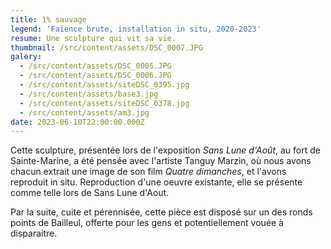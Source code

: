 ```yaml
---
title: 1% sauvage
legend: 'Faïence brute, installation in situ, 2020-2023'
resume: Une sculpture qui vit sa vie.
thumbnail: /src/content/assets/DSC_0007.JPG
galery:
  - /src/content/assets/DSC_0005.JPG
  - /src/content/assets/DSC_0006.JPG
  - /src/content/assets/siteDSC_0395.jpg
  - /src/content/assets/base3.jpg
  - /src/content/assets/siteDSC_0378.jpg
  - /src/content/assets/am3.jpg
date: 2023-06-10T22:00:00.000Z
---
```


Cette sculpture, présentée lors de l'exposition *Sans Lune d'Août*, au fort de Sainte-Marine, a été pensée avec l'artiste Tanguy Marzin, où nous avons chacun extrait une image de son film *Quatre dimanches*, et l'avons reproduit in situ. Reproduction d'une oeuvre existante, elle se présente comme telle lors de Sans Lune d'Aout.

P﻿ar la suite, cuite et pérennisée, cette pièce est disposé sur un des ronds points de Bailleul, offerte pour les gens et potentiellement vouée à disparaitre.
